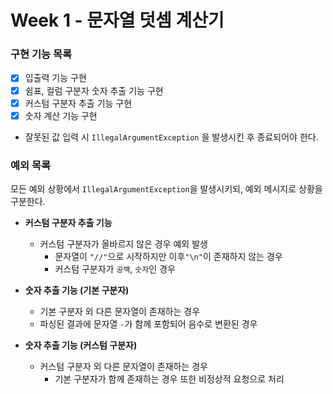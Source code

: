 # Week 1 - 문자열 덧셈 계산기

### 구현 기능 목록
- [x] 입출력 기능 구현
- [x] 쉼표, 컬럼 구분자 숫자 추출 기능 구현
- [x] 커스텀 구분자 추출 기능 구현
- [x] 숫자 계산 기능 구현

- 잘못된 값 입력 시 `IllegalArgumentException` 을 발생시킨 후 종료되어야 한다.

### 예외 목록
모든 예외 상황에서 `IllegalArgumentException`을 발생시키되, 예외 메시지로 상황을 구분한다.

- **커스텀 구분자 추출 기능**
  - 커스텀 구분자가 올바르지 않은 경우 예외 발생
    - 문자열이 `"//"`으로 시작하지만 이후`"\n"`이 존재하지 않는 경우
    - 커스텀 구분자가 `공백`, `숫자`인 경우

- **숫자 추출 기능 (기본 구분자)**
  - 기본 구분자 외 다른 문자열이 존재하는 경우
  - 파싱된 결과에 문자열 `-`가 함께 포함되어 음수로 변환된 경우
- **숫자 추출 기능 (커스텀 구분자)**
  - 커스텀 구분자 외 다른 문자열이 존재하는 경우
    - 기본 구분자가 함께 존재하는 경우 또한 비정상적 요청으로 처리